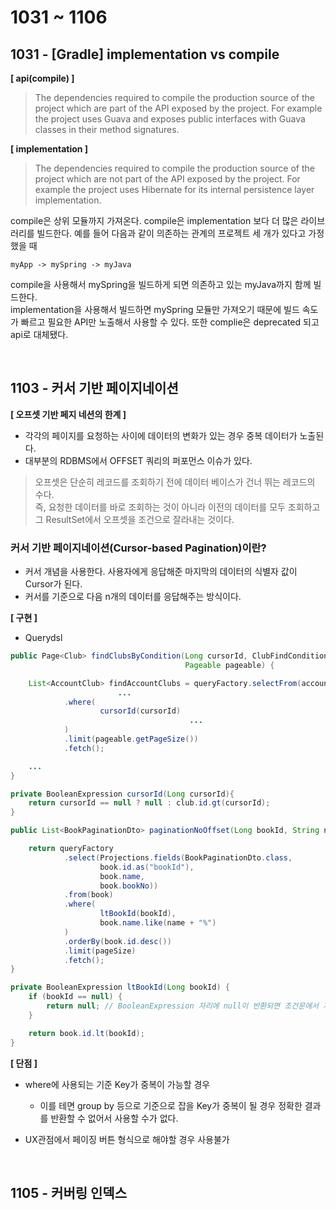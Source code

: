 # 1031 ~ 1106

## 1031 - [Gradle] implementation vs compile
**[ api(compile) ]**
>The dependencies required to compile the production source of the project which are part of the API exposed by the project. For example the project uses Guava and exposes public interfaces with Guava classes in their method signatures.

**[ implementation ]**
> The dependencies required to compile the production source of the project which are not part of the API exposed by the project. For example the project uses Hibernate for its internal persistence layer implementation.

compile은 상위 모듈까지 가져온다. compile은 implementation 보다 더 많은 라이브러리를 빌드한다. 예를 들어 다음과 같이 의존하는 관계의 프로젝트 세 개가 있다고 가정했을 때
```text
myApp -> mySpring -> myJava
```
compile을 사용해서 mySpring을 빌드하게 되면 의존하고 있는 myJava까지 함께 빌드한다.  
implementation을 사용해서 빌드하면 mySpring 모듈만 가져오기 때문에 빌드 속도가 빠르고 필요한 API만 노출해서 사용할 수 있다. 또한 complie은 deprecated 되고 api로 대체됐다.

<br>

## 1103 - 커서 기반 페이지네이션
**[ 오프셋 기반 페지 네션의 한계 ]**
- 각각의 페이지를 요청하는 사이에 데이터의 변화가 있는 경우 중복 데이터가 노출된다.
- 대부분의 RDBMS에서 OFFSET 쿼리의 퍼포먼스 이슈가 있다.
> 오프셋은 단순히 레코드를 조회하기 전에 데이터 베이스가 건너 뛰는 레코드의 수다.  
> 즉, 요청한 데이터를 바로 조회하는 것이 아니라 이전의 데이터를 모두 조회하고 그 ResultSet에서 오프셋을 조건으로 잘라내는 것이다.

### 커서 기반 페이지네이션(Cursor-based Pagination)이란?
- 커서 개념을 사용한다. 사용자에게 응답해준 마지막의 데이터의 식별자 값이 Cursor가 된다.
- 커서를 기준으로 다음 n개의 데이터를 응답해주는 방식이다.

**[ 구현 ]**
- Querydsl
```java
public Page<Club> findClubsByCondition(Long cursorId, ClubFindCondition condition, Account loginAccount,
                                       Pageable pageable) {

    List<AccountClub> findAccountClubs = queryFactory.selectFrom(accountClub)
						...
            .where(
                    cursorId(cursorId)
										...
            )
            .limit(pageable.getPageSize())
            .fetch();

    ...
}

private BooleanExpression cursorId(Long cursorId){
    return cursorId == null ? null : club.id.gt(cursorId);
}
```

```java
public List<BookPaginationDto> paginationNoOffset(Long bookId, String name, int pageSize) {

    return queryFactory
            .select(Projections.fields(BookPaginationDto.class,
                    book.id.as("bookId"),
                    book.name,
                    book.bookNo))
            .from(book)
            .where(
                    ltBookId(bookId),
                    book.name.like(name + "%")
            )
            .orderBy(book.id.desc())
            .limit(pageSize)
            .fetch();
}

private BooleanExpression ltBookId(Long bookId) {
    if (bookId == null) {
        return null; // BooleanExpression 자리에 null이 반환되면 조건문에서 자동으로 제거된다
    }

    return book.id.lt(bookId);
}
```

**[ 단점 ]**
- where에 사용되는 기준 Key가 중복이 가능할 경우
	- 이를 테면 group by 등으로 기준으로 잡을 Key가 중복이 될 경우 정확한 결과를 반환할 수 없어서 사용할 수가 없다.

- UX관점에서 페이징 버튼 형식으로 해야할 경우 사용불가

<br>

## 1105 - 커버링 인덱스
### 
